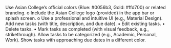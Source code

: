Use Asian College’s official colors (Blue: #0056b3, Gold: #ffd700) or related branding.
o Include the Asian College logo (provided) in the app bar or splash screen.
o Use a professional and intuitive UI (e.g., Material Design).
Add new tasks (with title, description, and due date).
▪ Edit existing tasks.
▪ Delete tasks.
▪ Mark tasks as completed (with visual feedback, e.g., strikethrough).
Allow tasks to be categorized (e.g., Academic, Personal, Work).
Show tasks with approaching due dates in a different color.
